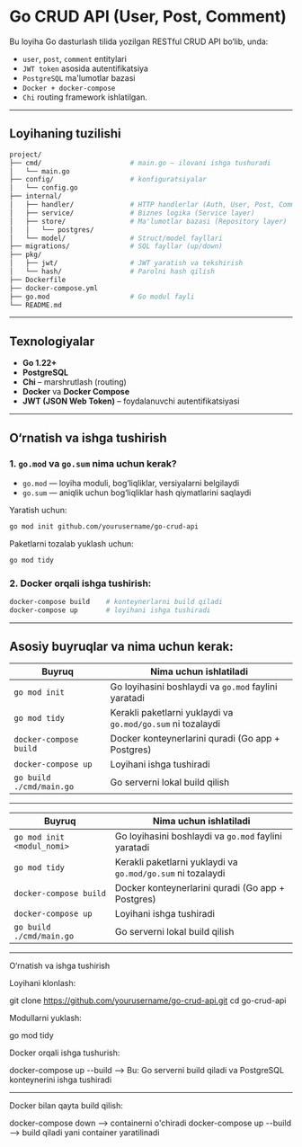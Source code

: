 # Go CRUD API (User, Post, Comment)

Bu loyiha Go dasturlash tilida yozilgan RESTful CRUD API bo‘lib, unda:
- `user`, `post`, `comment` entitylari
- `JWT token` asosida autentifikatsiya
- `PostgreSQL` ma'lumotlar bazasi
- `Docker + docker-compose`
- `Chi` routing framework ishlatilgan.

---

##  Loyihaning tuzilishi

```bash
project/
├── cmd/                      # main.go – ilovani ishga tushuradi
│   └── main.go
├── config/                   # konfiguratsiyalar
│   └── config.go
├── internal/
│   ├── handler/              # HTTP handlerlar (Auth, User, Post, Comment)
│   ├── service/              # Biznes logika (Service layer)
│   ├── store/                # Ma'lumotlar bazasi (Repository layer)
│   │   └── postgres/
│   └── model/                # Struct/model fayllari
├── migrations/               # SQL fayllar (up/down)
├── pkg/
│   ├── jwt/                  # JWT yaratish va tekshirish
│   └── hash/                 # Parolni hash qilish
├── Dockerfile
├── docker-compose.yml
├── go.mod                    # Go modul fayli
└── README.md
```

---

##  Texnologiyalar

- **Go 1.22+**
- **PostgreSQL**
- **Chi** – marshrutlash (routing)
- **Docker** va **Docker Compose**
- **JWT (JSON Web Token)** – foydalanuvchi autentifikatsiyasi

---

##  O‘rnatish va ishga tushirish

### 1. `go.mod` va `go.sum` nima uchun kerak?
- `go.mod` — loyiha moduli, bog‘liqliklar, versiyalarni belgilaydi
- `go.sum` — aniqlik uchun bog‘liqliklar hash qiymatlarini saqlaydi

 Yaratish uchun:
```bash
go mod init github.com/yourusername/go-crud-api
```

 Paketlarni tozalab yuklash uchun:
```bash
go mod tidy
```

### 2. Docker orqali ishga tushirish:
```bash
docker-compose build    # konteynerlarni build qiladi
docker-compose up       # loyihani ishga tushiradi
```

---

##  Asosiy buyruqlar va nima uchun kerak:

| Buyruq                           | Nima uchun ishlatiladi                                      |
|----------------------------------|---------------------------------------------------------------|
| `go mod init`                   | Go loyihasini boshlaydi va `go.mod` faylini yaratadi         |
| `go mod tidy`                   | Kerakli paketlarni yuklaydi va `go.mod/go.sum` ni tozalaydi  |
| `docker-compose build`         | Docker konteynerlarini quradi (Go app + Postgres)            |
| `docker-compose up`            | Loyihani ishga tushiradi                                     |
| `go build ./cmd/main.go`       | Go serverni lokal build qilish                               |

---

| Buyruq                     | Nima uchun ishlatiladi                                      |
| -------------------------- | ----------------------------------------------------------- |
| `go mod init <modul_nomi>` | Go loyihasini boshlaydi va `go.mod` faylini yaratadi        |
| `go mod tidy`              | Kerakli paketlarni yuklaydi va `go.mod/go.sum` ni tozalaydi |
| `docker-compose build`     | Docker konteynerlarini quradi (Go app + Postgres)           |
| `docker-compose up`        | Loyihani ishga tushiradi                                    |
| `go build ./cmd/main.go`   | Go serverni lokal build qilish                              |


---

O‘rnatish va ishga tushirish

Loyihani klonlash:

git clone https://github.com/yourusername/go-crud-api.git
cd go-crud-api

Modullarni yuklash:

go mod tidy

Docker orqali ishga tushurish:

docker-compose up --build  -->    Bu: Go serverni build qiladi va PostgreSQL konteynerini ishga tushiradi

---
Docker bilan qayta build qilish:

docker-compose down --> containerni o'chiradi
docker-compose up --build --> build qiladi yani container yaratilinadi


